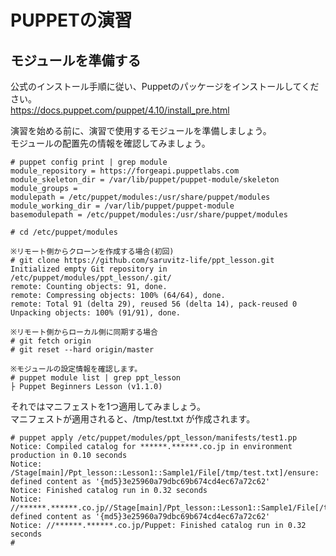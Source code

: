 # PUPPETの演習
## モジュールを準備する
公式のインストール手順に従い、Puppetのパッケージをインストールしてください。  
https://docs.puppet.com/puppet/4.10/install_pre.html

演習を始める前に、演習で使用するモジュールを準備しましょう。  
モジュールの配置先の情報を確認してみましょう。  
~~~~
# puppet config print | grep module
module_repository = https://forgeapi.puppetlabs.com
module_skeleton_dir = /var/lib/puppet/puppet-module/skeleton
module_groups =
modulepath = /etc/puppet/modules:/usr/share/puppet/modules
module_working_dir = /var/lib/puppet/puppet-module
basemodulepath = /etc/puppet/modules:/usr/share/puppet/modules

# cd /etc/puppet/modules

※リモート側からクローンを作成する場合(初回)
# git clone https://github.com/saruvitz-life/ppt_lesson.git
Initialized empty Git repository in /etc/puppet/modules/ppt_lesson/.git/
remote: Counting objects: 91, done.
remote: Compressing objects: 100% (64/64), done.
remote: Total 91 (delta 29), reused 56 (delta 14), pack-reused 0
Unpacking objects: 100% (91/91), done.  

※リモート側からローカル側に同期する場合
# git fetch origin
# git reset --hard origin/master

※モジュールの設定情報を確認します。
# puppet module list | grep ppt_lesson
├ Puppet Beginners Lesson (v1.1.0)

~~~~
それではマニフェストを1つ適用してみましょう。  
マニフェストが適用されると、/tmp/test.txt が作成されます。  
~~~~
# puppet apply /etc/puppet/modules/ppt_lesson/manifests/test1.pp
Notice: Compiled catalog for ******.******.co.jp in environment production in 0.10 seconds
Notice: /Stage[main]/Ppt_lesson::Lesson1::Sample1/File[/tmp/test.txt]/ensure: defined content as '{md5}3e25960a79dbc69b674cd4ec67a72c62'
Notice: Finished catalog run in 0.32 seconds
Notice: //******.******.co.jp//Stage[main]/Ppt_lesson::Lesson1::Sample1/File[/tmp/test.txt]/ensure: defined content as '{md5}3e25960a79dbc69b674cd4ec67a72c62'
Notice: //******.******.co.jp/Puppet: Finished catalog run in 0.32 seconds
#

~~~~
